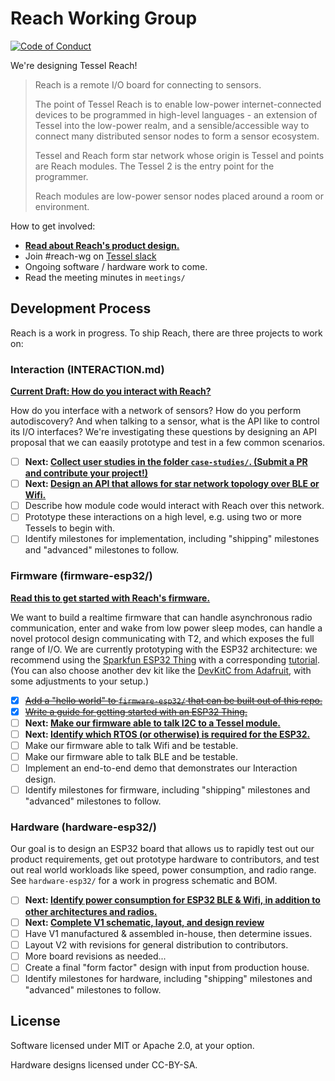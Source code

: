 # Reach Working Group

[![Code of Conduct](https://img.shields.io/badge/%E2%9D%A4-code%20of%20conduct-blue.svg?style=flat)](https://github.com/tessel/project/blob/master/CONDUCT.md)

We're designing Tessel Reach!

> Reach is a remote I/O board for connecting to sensors.
>
> The point of Tessel Reach is to enable low-power internet-connected devices to be programmed in high-level languages - an extension of Tessel into the low-power realm, and a sensible/accessible way to connect many distributed sensor nodes to form a sensor ecosystem.
>
> Tessel and Reach form star network whose origin is Tessel and points are Reach modules. The Tessel 2 is the entry point for the programmer.
>
> Reach modules are low-power sensor nodes placed around a room or environment.

How to get involved:

* **[Read about Reach's product design.](https://github.com/tessel/reach-wg/issues/12)**
* Join #reach-wg on [Tessel slack](//tessel.io/slack)
* Ongoing software / hardware work to come.
* Read the meeting minutes in `meetings/`

## Development Process

Reach is a work in progress. To ship Reach, there are three projects to work on:

### Interaction (INTERACTION.md)

**[Current Draft: How do you interact with Reach?](https://github.com/tessel/reach-wg/blob/master/INTERACTION.md)** 

How do you interface with a network of sensors? How do you perform autodiscovery? And when talking to a sensor, what is the API like to control its I/O interfaces? We're investigating these questions by designing an API proposal that we can eaasily prototype and test in a few common scenarios.

* [ ] **Next: [Collect user studies in the folder `case-studies/`. (Submit a PR and contribute your project!)](https://github.com/tessel/reach-wg/issues/11)**
* [ ] **Next: [Design an API that allows for star network topology over BLE or Wifi.](https://github.com/tessel/reach-wg/issues/13)**
* [ ] Describe how module code would interact with Reach over this network.
* [ ] Prototype these interactions on a high level, e.g. using two or more Tessels to begin with.
* [ ] Identify milestones for implementation, including "shipping" milestones and "advanced" milestones to follow.

### Firmware (firmware-esp32/)

**[Read this to get started with Reach's firmware.](https://github.com/tessel/reach-wg/blob/master/firmware-esp32/README.md)**

We want to build a realtime firmware that can handle asynchronous radio communication, enter and wake from low power sleep modes, can handle a novel protocol design communicating with T2, and which exposes the full range of I/O. We are currently prototyping with the ESP32 architecture: we recommend using the [Sparkfun ESP32 Thing](https://www.sparkfun.com/products/13907) with a corresponding [tutorial](https://learn.sparkfun.com/tutorials/esp32-thing-hookup-guide). (You can also choose another dev kit like the [DevKitC from Adafruit](https://www.adafruit.com/products/3269), with some adjustments to your setup.)

* [x] <s>[Add a "hello world" to `firmware-esp32/` that can be built out of this repo.](https://github.com/tessel/reach-wg/issues/14)</s>
* [x] <s>[Write a guide for getting started with an ESP32 Thing.](https://github.com/tessel/reach-wg/issues/17)</s>
* [ ] **Next: [Make our firmware able to talk I2C to a Tessel module.](https://github.com/tessel/reach-wg/issues/18)**
* [ ] **Next: [Identify which RTOS (or otherwise) is required for the ESP32.](https://github.com/tessel/reach-wg/issues/20)**
* [ ] Make our firmware able to talk Wifi and be testable.
* [ ] Make our firmware able to talk BLE and be testable.
* [ ] Implement an end-to-end demo that demonstrates our Interaction design.
* [ ] Identify milestones for firmware, including "shipping" milestones and "advanced" milestones to follow.

### Hardware (hardware-esp32/)

Our goal is to design an ESP32 board that allows us to rapidly test out our product requirements, get out prototype hardware to contributors, and test out real world workloads like speed, power consumption, and radio range. See `hardware-esp32/` for a work in progress schematic and BOM.

* [ ] **Next: [Identify power consumption for ESP32 BLE & Wifi, in addition to other architectures and radios.](https://github.com/tessel/reach-wg/issues/15)**
* [ ] **Next: [Complete V1 schematic, layout, and design review](https://github.com/tessel/reach-wg/issues/16)**
* [ ] Have V1 manufactured & assembled in-house, then determine issues.
* [ ] Layout V2 with revisions for general distribution to contributors.
* [ ] More board revisions as needed...
* [ ] Create a final "form factor" design with input from production house.
* [ ] Identify milestones for hardware, including "shipping" milestones and "advanced" milestones to follow.

## License

Software licensed under MIT or Apache 2.0, at your option.

Hardware designs licensed under CC-BY-SA.
